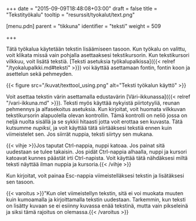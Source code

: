 +++
date = "2015-09-09T18:48:08+03:00"
draft = false
title = "Tekstityökalu"
tooltip = "resurssit/tyokalut/text.png"

[menu.pdn]
    parent = "tikkuna"
    identifier = "teksti"
    weight = 509

+++

Tätä työkalua käytetään tekstin lisäämiseen tasoon. Kun työkalu on valittu, voit klikata missä vain pohjalla asettaaksesi tekstikursorin.
Kun tekstikursori vilkkuu, voit lisätä tekstiä. [Teksti asetuksia työkalupalkissa]({{< relref "/tyokalupalkki.md#teksti" >}}) voi käyttää
asettamaan fontin, fontin koon ja asettelun sekä pehmeyden.

{{< figure src="/kuvat/texttool_using.png" alt="Teksti työkalun käyttö" >}}

Voit asettaa tekstin värin asettamalla edustavärin [Väri-ikkunassa]({{< relref "/vari-ikkuna.md" >}}). Teksti myös käyttää nykyistä
piirtotyyliä, reunan pehmennys ja alfasekoitus asetuksia. Kun kirjoitat, voit huomata vilkkuvan tekstikursorin alapuolella olevan kontrollin.
Tämä kontrolli on neliö jossa on neljä nuolta sisällä ja se sykkii hitaasti jotta voit erottaa sen kuvasta. Tätä kutsumme *nupiksi*, ja
voit käyttää tätä siirtääksesi tekstiä ennen kuin viimeistelet sen. Jos siirrät nuppia, teksti siirtyy sen mukana.

{{< vihje >}}Jos taputat Ctrl-nappia, nuppi katoaa. Jos painat sitä uudestaan se tulee takaisin. Jos pidät Ctrl-nappia alhaalla, nuppi ja kursori katoavat kunnes päästät irti Ctrl-napista. Voit käyttää tätä nähdäksesi miltä teksti näyttää ilman nuppia ja kursoria.{{< /vihje >}}

Kun kirjoitat, voit painaa Esc-nappia viimeistelläksesi tekstin ja lisätäksesi sen tasoon.

{{< varoitus >}}"Kun olet viimeistellyn tekstin, sitä ei voi muokata muuten kuin kumoamalla ja kirjoittamalla tekstin uudestaan. Tarkemmin, kun teksti on lisätty kuvaan se ei esiinny kuvassa enää tekstinä, mutta vain pikseleinä ja siksi tämä rajoitus on olemassa.{{< /varoitus >}}
